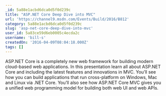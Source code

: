 ```yaml
---
_id: 5a88e1acbd6dca0d5f0d239c
title: "ASP.NET Core Deep Dive into MVC"
url: 'https://channel9.msdn.com/Events/Build/2016/B812'
category: 5a88e1acbd6dca0d5f0d239c
slug: 'asp-net-core-deep-dive-into-mvc'
user_id: 5a83ce59d6eb0005c4ecda2c
username: 'bill-s'
createdOn: '2016-04-09T08:04:18.000Z'
tags: []
---
```


ASP.NET Core is a completely new web framework for building modern cloud-based web applications. In this presentation learn all about ASP.NET Core and including the latest features and innovations in MVC. You’ll see how you can build applications that run cross-platform on Windows, Mac and Linux via .NET Core. You’ll also see how ASP.NET Core MVC gives you a unified web programming model for building both web UI and web APIs.
